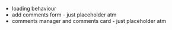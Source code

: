- loading behaviour
- add comments form - just placeholder atm
- comments manager and comments card - just placeholder atm
